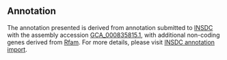

Annotation
----------

The annotation presented is derived from annotation submitted to
[INSDC](http://www.insdc.org) with the assembly accession
[GCA\_000835815.1](http://www.ebi.ac.uk/ena/data/view/GCA_000835815.1),
with additional non-coding genes derived from
[Rfam](http://rfam.xfam.org/). For more details, please visit [INSDC
annotation
import](http://ensemblgenomes.org/info/data/insdc_annotation).
